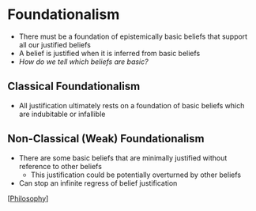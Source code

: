 # Foundationalism

- There must be a foundation of epistemically basic beliefs that support all our justified beliefs
- A belief is justified when it is inferred from basic beliefs
- _How do we tell which beliefs are basic?_

## Classical Foundationalism

- All justification ultimately rests on a foundation of basic beliefs which are indubitable or infallible

## Non-Classical (Weak) Foundationalism

- There are some basic beliefs that are minimally justified without reference to other beliefs
  - This justification could be potentially overturned by other beliefs
- Can stop an infinite regress of belief justification

[[Philosophy]]

[//begin]: # "Autogenerated link references for markdown compatibility"
[philosophy]: philosophy "Philosophy"
[//end]: # "Autogenerated link references"